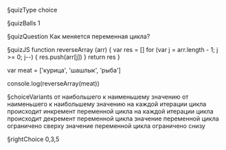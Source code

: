 §quizType
choice

§quizBalls
1

§quizQuestion
Как меняется переменная цикла?


§quizJS
function reverseArray (arr) {
  var res = []
  for (var j = arr.length - 1; j >= 0; j--) {
    res.push(arr[j])
  }
  return res
}

var meat = ['курица', 'шашлык', 'рыба']

console.log(reverseArray(meat))



§choiceVariants
от наибольшего к наименьшему значению
от наименьшего к наибольшему значению
на каждой итерации цикла происходит инкремент переменной цикла
на каждой итерации цикла происходит декремент переменной цикла
значение переменной цикла ограничено сверху
значение переменной цикла ограничено снизу


§rightChoice
0,3,5
